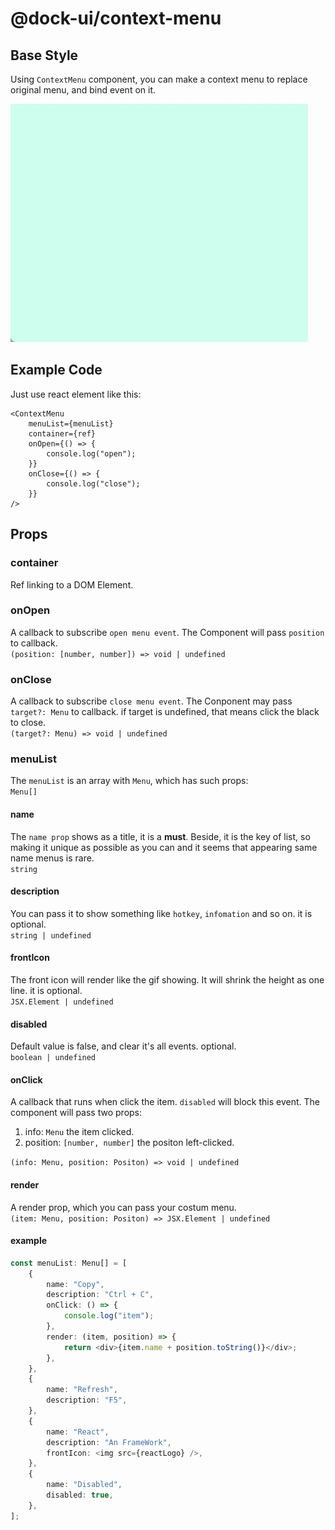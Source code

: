 # @dock-ui/context-menu

## Base Style

Using `ContextMenu` component, you can make a context menu to replace original menu, and bind event on it.

![RUNOOB 图标](../../public/context-menu.gif)

## Example Code

Just use react element like this:

```tsx
<ContextMenu
    menuList={menuList}
    container={ref}
    onOpen={() => {
        console.log("open");
    }}
    onClose={() => {
        console.log("close");
    }}
/>
```

## Props

### container

Ref linking to a DOM Element.

### onOpen

A callback to subscribe `open menu event`. The Component will pass `position` to callback.
<br>
`(position: [number, number]) => void | undefined`

### onClose

A callback to subscribe `close menu event`. The Conponent may pass `target?: Menu` to callback. if target is undefined, that means click the black to close.
<br>
`(target?: Menu) => void | undefined`

### menuList

The `menuList` is an array with `Menu`, which has such props:
<br>
`Menu[]`

#### name

The `name prop` shows as a title, it is a **must**. Beside, it is the key of list, so making it unique as possible as you can and it seems that appearing same name menus is rare.
<br>
`string`

#### description

You can pass it to show something like `hotkey`, `infomation` and so on. it is optional.
<br>
`string | undefined`

#### frontIcon

The front icon will render like the gif showing. It will shrink the height as one line. it is optional.
<br>
`JSX.Element | undefined`

#### disabled

Default value is false, and clear it's all events. optional.
<br>
`boolean | undefined`

#### onClick

A callback that runs when click the item. `disabled` will block this event. The component will pass two props:
1. info: `Menu` the item clicked.
2. position: `[number, number]` the positon left-clicked.


`(info: Menu, position: Positon) => void | undefined`

#### render

A render prop, which you can pass your costum menu.
<br>
`(item: Menu, position: Positon) => JSX.Element | undefined`

#### example

```ts
const menuList: Menu[] = [
    {
        name: "Copy",
        description: "Ctrl + C",
        onClick: () => {
            console.log("item");
        },
        render: (item, position) => {
            return <div>{item.name + position.toString()}</div>;
        },
    },
    {
        name: "Refresh",
        description: "F5",
    },
    {
        name: "React",
        description: "An FrameWork",
        frontIcon: <img src={reactLogo} />,
    },
    {
        name: "Disabled",
        disabled: true,
    },
];
```
